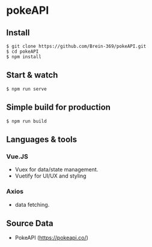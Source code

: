 # pokeAPI

## Install

    $ git clone https://github.com/Brein-369/pokeAPI.git
    $ cd pokeAPI
    $ npm install

## Start & watch

    $ npm run serve

## Simple build for production

    $ npm run build

## Languages & tools

### Vue.JS

- Vuex for data/state management.
- Vuetify for UI/UX and styling

### Axios 

- data fetching.

## Source Data

- PokeAPI (https://pokeapi.co/)
